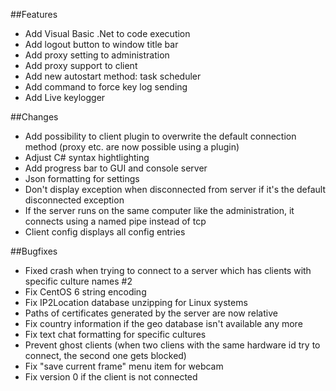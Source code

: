 ##Features
- Add Visual Basic .Net to code execution
- Add logout button to window title bar
- Add proxy setting to administration
- Add proxy support to client
- Add new autostart method: task scheduler
- Add command to force key log sending
- Add Live keylogger


##Changes
- Add possibility to client plugin to overwrite the default connection method (proxy etc. are now possible using a plugin)
- Adjust C# syntax hightlighting
- Add progress bar to GUI and console server
- Json formatting for settings
- Don't display exception when disconnected from server if it's the default disconnected exception
- If the server runs on the same computer like the administration, it connects using a named pipe instead of tcp
- Client config displays all config entries


##Bugfixes
- Fixed crash when trying to connect to a server which has clients with specific culture names #2
- Fix CentOS 6 string encoding
- Fix IP2Location database unzipping for Linux systems
- Paths of certificates generated by the server are now relative
- Fix country information if the geo database isn't available any more
- Fix text chat formatting for specific cultures
- Prevent ghost clients (when two cliens with the same hardware id try to connect, the second one gets blocked)
- Fix "save current frame" menu item for webcam
- Fix version 0 if the client is not connected